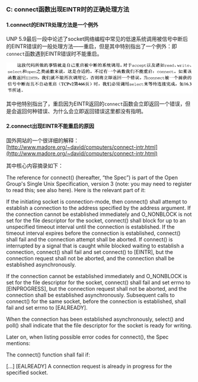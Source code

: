 ### C: connect函数出现EINTR时的正确处理方法

#### 1.connect的EINTR处理方法是一个例外

UNP 5.9最后一段中论述了socket网络编程中常见的低速系统调用被信号中断后的EINTR错误的一般处理方法——重启，但是其中特别指出了一个例外：即`connect`函数遇到EINTR错误时不能重启。

![](/assets/c045_01.PNG)

其中他特别指出了，重启因为EINTR返回的`connect`函数会立即返回一个错误，但是会返回何种错误、为什么会立即返回错误这里都没有指明。

#### 2.connect出现EINTR不能重启的原因

国外网站的一个很详细的解释：[http://www.madore.org/~david/computers/connect-intr.html](http://www.madore.org/~david/computers/connect-intr.html)

其中核心内容摘录如下：

The reference for connect() (hereafter, “the Spec”) is part of the Open Group's Single Unix Specification, version 3 (note: you may need to register to read this; see also here). Here is the relevant part of it:

If the initiating socket is connection-mode, then connect() shall attempt to establish a connection to the address specified by the address argument. If the connection cannot be established immediately and O_NONBLOCK is not set for the file descriptor for the socket, connect() shall block for up to an unspecified timeout interval until the connection is established. If the timeout interval expires before the connection is established, connect() shall fail and the connection attempt shall be aborted. If connect() is interrupted by a signal that is caught while blocked waiting to establish a connection, connect() shall fail and set connect() to [EINTR], but the connection request shall not be aborted, and the connection shall be established asynchronously.

If the connection cannot be established immediately and O_NONBLOCK is set for the file descriptor for the socket, connect() shall fail and set errno to [EINPROGRESS], but the connection request shall not be aborted, and the connection shall be established asynchronously. Subsequent calls to connect() for the same socket, before the connection is established, shall fail and set errno to [EALREADY].

When the connection has been established asynchronously, select() and poll() shall indicate that the file descriptor for the socket is ready for writing.

Later on, when listing possible error codes for connect(), the Spec mentions:

The connect() function shall fail if:

[…]
[EALREADY]
A connection request is already in progress for the specified socket.
